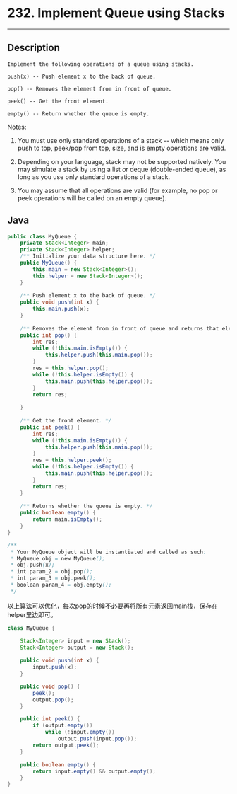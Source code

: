 # 232. Implement Queue using Stacks

---

## Description

```
Implement the following operations of a queue using stacks.

push(x) -- Push element x to the back of queue.

pop() -- Removes the element from in front of queue.

peek() -- Get the front element.

empty() -- Return whether the queue is empty.
```

Notes:

1. You must use only standard operations of a stack -- which means only push to top, peek/pop from top, size, and is empty operations are valid.

2. Depending on your language, stack may not be supported natively. You may simulate a stack by using a list or deque (double-ended queue), as long as you use only standard operations of a stack.

3. You may assume that all operations are valid (for example, no pop or peek operations will be called on an empty queue).


## Java

```java
public class MyQueue {
    private Stack<Integer> main;
    private Stack<Integer> helper;
    /** Initialize your data structure here. */
    public MyQueue() {
        this.main = new Stack<Integer>();
        this.helper = new Stack<Integer>();
    }
    
    /** Push element x to the back of queue. */
    public void push(int x) {
        this.main.push(x);
    }
    
    /** Removes the element from in front of queue and returns that element. */
    public int pop() {
        int res;
        while (!this.main.isEmpty()) {
            this.helper.push(this.main.pop());
        }
        res = this.helper.pop();
        while (!this.helper.isEmpty()) {
            this.main.push(this.helper.pop());
        }
        return res;
        
    }
    
    /** Get the front element. */
    public int peek() {
        int res;
        while (!this.main.isEmpty()) {
            this.helper.push(this.main.pop());
        }
        res = this.helper.peek();
        while (!this.helper.isEmpty()) {
            this.main.push(this.helper.pop());
        }
        return res;
    }
    
    /** Returns whether the queue is empty. */
    public boolean empty() {
        return main.isEmpty();
    }
}

/**
 * Your MyQueue object will be instantiated and called as such:
 * MyQueue obj = new MyQueue();
 * obj.push(x);
 * int param_2 = obj.pop();
 * int param_3 = obj.peek();
 * boolean param_4 = obj.empty();
 */
```

以上算法可以优化，每次pop的时候不必要再将所有元素返回main栈，保存在helper里边即可。

```java
class MyQueue {

    Stack<Integer> input = new Stack();
    Stack<Integer> output = new Stack();
    
    public void push(int x) {
        input.push(x);
    }

    public void pop() {
        peek();
        output.pop();
    }

    public int peek() {
        if (output.empty())
            while (!input.empty())
                output.push(input.pop());
        return output.peek();
    }

    public boolean empty() {
        return input.empty() && output.empty();
    }
}
```